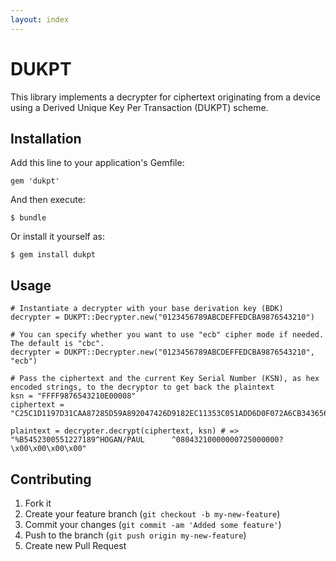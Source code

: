 ```yaml
---
layout: index
---
```


# DUKPT

This library implements a decrypter for ciphertext originating from a device using a Derived Unique Key Per Transaction (DUKPT) scheme.

## Installation

Add this line to your application's Gemfile:

    gem 'dukpt'

And then execute:

    $ bundle

Or install it yourself as:

    $ gem install dukpt

## Usage

    # Instantiate a decrypter with your base derivation key (BDK)
    decrypter = DUKPT::Decrypter.new("0123456789ABCDEFFEDCBA9876543210")

    # You can specify whether you want to use "ecb" cipher mode if needed. The default is "cbc".
    decrypter = DUKPT::Decrypter.new("0123456789ABCDEFFEDCBA9876543210", "ecb")
  
    # Pass the ciphertext and the current Key Serial Number (KSN), as hex encoded strings, to the decryptor to get back the plaintext
    ksn = "FFFF9876543210E00008"
    ciphertext = "C25C1D1197D31CAA87285D59A892047426D9182EC11353C051ADD6D0F072A6CB3436560B3071FC1FD11D9F7E74886742D9BEE0CFD1EA1064C213BB55278B2F12"
  
    plaintext = decrypter.decrypt(ciphertext, ksn) # => "%B5452300551227189^HOGAN/PAUL      ^08043210000000725000000?\x00\x00\x00\x00"
  
## Contributing

1. Fork it
2. Create your feature branch (`git checkout -b my-new-feature`)
3. Commit your changes (`git commit -am 'Added some feature'`)
4. Push to the branch (`git push origin my-new-feature`)
5. Create new Pull Request

